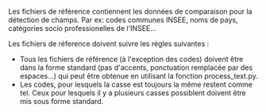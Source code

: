 Les fichiers de référence contiennent les données de comparaison pour la détection de champs. Par ex: codes communes INSEE, noms de pays,
catégories socio professionelles de l'INSEE...

Les fichiers de réference doivent suivre les règles suivantes :

- Tous les fichiers de référence (à l'exception des codes) doivent être dans la forme standard (pas d'accents, ponctuation remplacée par des espaces...) qui peut être obtenue en utilisant la fonction process_text.py.
- Les codes, pour lesquels la casse est toujours la même restent comme tel. Ceux pour lesquels il y a plusieurs casses possiblent doivent être mis sous forme standard.
